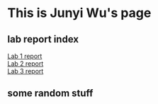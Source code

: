 # This is Junyi Wu's page

## **lab report index<br>**
[Lab 1 report](https://pei-lu.github.io/cse15l-lab-reports/lab1Report.html)<br/>
[Lab 2 report](https://pei-lu.github.io/cse15l-lab-reports/lab2_report_week4.html)<br/>
[Lab 3 report](https://pei-lu.github.io/cse15l-lab-reports/lab-report-3-week-6.html)

## some random stuff
